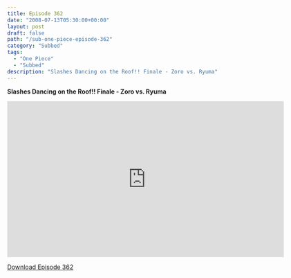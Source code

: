 ```yaml
---
title: Episode 362
date: "2008-07-13T05:30:00+00:00"
layout: post
draft: false
path: "/sub-one-piece-episode-362"
category: "Subbed"
tags:
  - "One Piece"
  - "Subbed"
description: "Slashes Dancing on the Roof!! Finale - Zoro vs. Ryuma"
---
```


**Slashes Dancing on the Roof!! Finale - Zoro vs. Ryuma**

<iframe width="640" height="360" src="https://www.rapidvideo.com/e/FXV0MRRY1I" frameborder="0" marginwidth=0 marginheight=0 scrolling=no allowfullscreen></iframe>

<a href="http://ouo.io/qs/eCodkFEQ?s=https://rapidvid.to/d/https://www.rapidvideo.com/e/FXV0MRRY1I">Download Episode 362</a>
